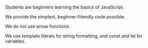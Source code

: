 Students are beginners learning the basics of JavaScript.

We provide the simplest, beginner-friendly code possible.

We do not use arrow functions.

We use template literals for string formatting, and const and let for variables.
